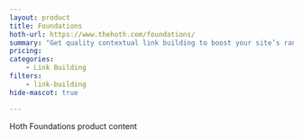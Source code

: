 ```yaml
---
layout: product
title: Foundations
hoth-url: https://www.thehoth.com/foundations/
summary: "Get quality contextual link building to boost your site’s ranking in the search engines."
pricing: 
categories: 
    - Link Building
filters: 
    - link-building
hide-mascot: true

---
```


Hoth Foundations product content